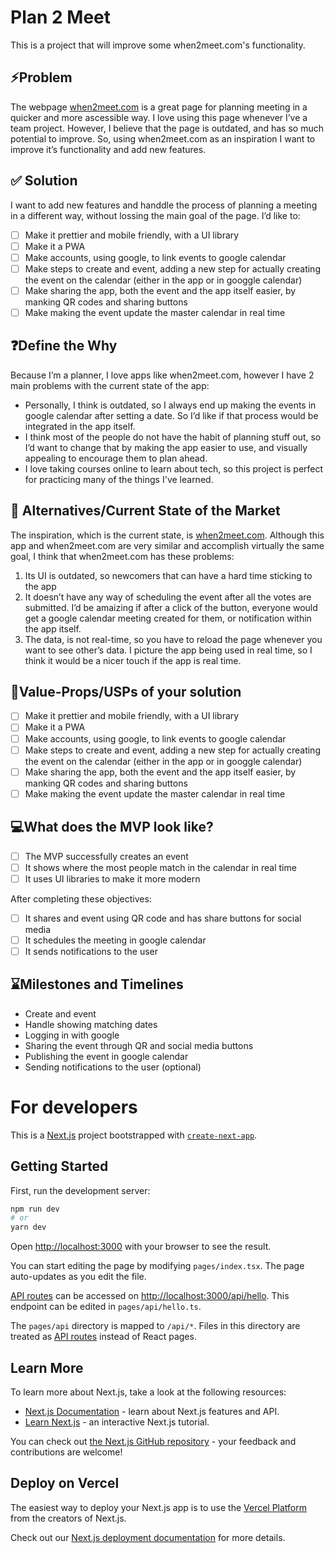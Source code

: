 # Plan 2 Meet

This is a project that will improve some when2meet.com's functionality. 

## ⚡Problem

The webpage [when2meet.com](http://when2meet.com) is a great page for planning meeting in a quicker and more ascessible way. I love using this page whenever I’ve a team project. However, I believe that the page is outdated, and has so much potential to improve. So, using when2meet.com as an inspiration I want to improve it’s functionality and add new features.

## ✅ Solution

I want to add new features and handdle the process of planning a meeting in a different way, without lossing the main goal of the page. I’d like to: 

- [ ]  Make it prettier and mobile friendly, with a UI library
- [ ]  Make it a PWA
- [ ]  Make accounts, using google, to link events to google calendar
- [ ]  Make steps to create and event, adding a new step for actually creating the event on the calendar (either in the app or in googgle calendar)
- [ ]  Make sharing the app, both the event and the app itself easier, by manking QR codes and sharing buttons
- [ ]  Make making the event update the master calendar in real time

## ❓Define the Why

Because I’m a planner, I love apps like when2meet.com, however I have 2 main problems with the current state of the app: 

- Personally, I think is outdated, so I always end up making the events in google calendar after setting a date. So I’d like if that process would be integrated in the app itself.
- I think most of the people do not have the habit of planning stuff out, so I’d want to change that by making the app easier to use, and visually appealing to encourage them to plan ahead.
- I love taking courses online to learn about tech, so this project is perfect for practicing many of the things I've learned. 

## 👮 Alternatives/Current State of the Market

The inspiration, which is the current state, is [when2meet.com](http://when2meet.com). Although this app and when2meet.com are very similar and accomplish virtually the same goal, I think that when2meet.com has these problems: 

1. Its UI is outdated, so newcomers that can have a hard time sticking to the app
2. It doesn’t have any way of scheduling the event after all the votes are submitted. I’d be amaizing if after a click of the button, everyone would get a google calendar meeting created for them, or  notification within the app itself. 
3. The data, is not real-time, so you have to reload the page whenever you want to see other’s data. I picture the app being used in real time, so I think it would be a nicer touch if the app is real time.

## 🌟Value-Props/USPs of your solution

- [ ]  Make it prettier and mobile friendly, with a UI library
- [ ]  Make it a PWA
- [ ]  Make accounts, using google, to link events to google calendar
- [ ]  Make steps to create and event, adding a new step for actually creating the event on the calendar (either in the app or in googgle calendar)
- [ ]  Make sharing the app, both the event and the app itself easier, by manking QR codes and sharing buttons
- [ ]  Make making the event update the master calendar in real time

## 💻What does the MVP look like?

- [ ]  The MVP successfully creates an event
- [ ]  It shows where the most people match in the calendar in real time
- [ ]  It uses UI libraries to make it more modern

After completing these objectives: 

- [ ]  It shares and event using QR code and has share buttons for social media
- [ ]  It schedules the meeting in google calendar
- [ ]  It sends notifications to the user

## ⌛Milestones and Timelines

- Create and event
- Handle showing matching dates
- Logging in with google
- Sharing the event through QR and social media buttons
- Publishing the event in google calendar
- Sending notifications to the user (optional)

# For developers

This is a [Next.js](https://nextjs.org/) project bootstrapped with [`create-next-app`](https://github.com/vercel/next.js/tree/canary/packages/create-next-app).

## Getting Started

First, run the development server:

```bash
npm run dev
# or
yarn dev
```

Open [http://localhost:3000](http://localhost:3000) with your browser to see the result.

You can start editing the page by modifying `pages/index.tsx`. The page auto-updates as you edit the file.

[API routes](https://nextjs.org/docs/api-routes/introduction) can be accessed on [http://localhost:3000/api/hello](http://localhost:3000/api/hello). This endpoint can be edited in `pages/api/hello.ts`.

The `pages/api` directory is mapped to `/api/*`. Files in this directory are treated as [API routes](https://nextjs.org/docs/api-routes/introduction) instead of React pages.

## Learn More

To learn more about Next.js, take a look at the following resources:

- [Next.js Documentation](https://nextjs.org/docs) - learn about Next.js features and API.
- [Learn Next.js](https://nextjs.org/learn) - an interactive Next.js tutorial.

You can check out [the Next.js GitHub repository](https://github.com/vercel/next.js/) - your feedback and contributions are welcome!

## Deploy on Vercel

The easiest way to deploy your Next.js app is to use the [Vercel Platform](https://vercel.com/new?utm_medium=default-template&filter=next.js&utm_source=create-next-app&utm_campaign=create-next-app-readme) from the creators of Next.js.

Check out our [Next.js deployment documentation](https://nextjs.org/docs/deployment) for more details.
